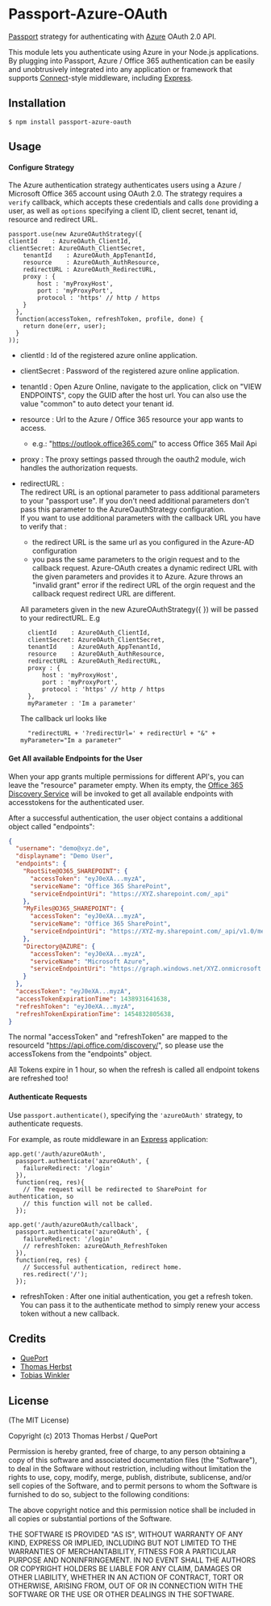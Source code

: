 # Passport-Azure-OAuth

[Passport](http://passportjs.org/) strategy for authenticating with [Azure](https://login.windows.net/common/oauth2) OAuth 2.0 API.

This module lets you authenticate using Azure in your Node.js applications.
By plugging into Passport, Azure / Office 365 authentication can be easily and unobtrusively integrated into any application or framework that supports [Connect](http://www.senchalabs.org/connect/)-style middleware, including [Express](http://expressjs.com/).

## Installation

    $ npm install passport-azure-oauth

## Usage

#### Configure Strategy

The Azure authentication strategy authenticates users using a Azure / Microsoft Office 365
account using OAuth 2.0.  The strategy requires a `verify` callback, which
accepts these credentials and calls `done` providing a user, as well as
`options` specifying a client ID, client secret, tenant id, resource and redirect URL.

    passport.use(new AzureOAuthStrategy({
    clientId	: AzureOAuth_ClientId,
  	clientSecret: AzureOAuth_ClientSecret,
		tenantId 	: AzureOAuth_AppTenantId,
		resource 	: AzureOAuth_AuthResource,
		redirectURL : AzureOAuth_RedirectURL,
		proxy : {
			host : 'myProxyHost',
			port : 'myProxyPort',
			protocol : 'https' // http / https
		}
      },
      function(accessToken, refreshToken, profile, done) {
      	return done(err, user);
      }
    ));

* clientId : Id of the registered azure online application.
* clientSecret : Password of the registered azure online application.
* tenantId : Open Azure Online, navigate to the application, click on "VIEW ENDPOINTS", copy the GUID after the host url. You can also use the value "common" to auto detect your tenant id.
* resource : Url to the Azure / Office 365 resource your app wants to access.
	* e.g.: "https://outlook.office365.com/" to access Office 365 Mail Api
* proxy : The proxy settings passed through the oauth2 module, wich handles the authorization requests.
* redirectURL :  </br>
The redirect URL is an optional parameter to pass additional parameters to your "passport use".
If you don't need additional parameters don't pass this parameter to the AzureOauthStrategy configuration.</br>
If you want to use additional parameters with the callback URL you have to verify that : </br>
	* the redirect URL is the same url as you configured in the Azure-AD configuration
	* you pass the same parameters to the origin request and to the callback request.
Azure-OAuth creates a dynamic redirect URL with the given parameters and provides it to Azure.
Azure throws an "invalid grant" error if the redirect URL of the orgin request and the callback request redirect URL are different.


	All parameters given in the new AzureOAuthStrategy({ }) will be passed to your redirectURL.
	E.g 
	  

		clientId	: AzureOAuth_ClientId,
		clientSecret: AzureOAuth_ClientSecret,
		tenantId 	: AzureOAuth_AppTenantId,
		resource 	: AzureOAuth_AuthResource,
		redirectURL : AzureOAuth_RedirectURL,
		proxy : {
			host : 'myProxyHost',
			port : 'myProxyPort',
			protocol : 'https' // http / https
		},
		myParameter : 'Im a parameter'

	The callback url looks like <br>
	
		"redirectURL + '?redirectUrl=' + redirectUrl + "&" + myParameter="Im a parameter"

#### Get All available Endpoints for the User

When your app grants multiple permissions for different API's, you can leave the "resource" parameter empty. When its empty, the [Office 365 Discovery Service](https://msdn.microsoft.com/en-us/office/office365/api/discovery-service-rest-operations) will be invoked to get all available endpoints with accesstokens for the authenticated user. 

After a successful authentication, the user object contains a additional object called "endpoints":
```json
{
  "username": "demo@xyz.de",
  "displayname": "Demo User",
  "endpoints": {
    "RootSite@O365_SHAREPOINT": {
      "accessToken": "eyJ0eXA...myzA",
      "serviceName": "Office 365 SharePoint",
      "serviceEndpointUri": "https://XYZ.sharepoint.com/_api"
    },
    "MyFiles@O365_SHAREPOINT": {
      "accessToken": "eyJ0eXA...myzA",
      "serviceName": "Office 365 SharePoint",
      "serviceEndpointUri": "https://XYZ-my.sharepoint.com/_api/v1.0/me"
    },
    "Directory@AZURE": {
      "accessToken": "eyJ0eXA...myzA",
      "serviceName": "Microsoft Azure",
      "serviceEndpointUri": "https://graph.windows.net/XYZ.onmicrosoft.com/"
    }
  },
  "accessToken": "eyJ0eXA...myzA",
  "accessTokenExpirationTime": 1438931641638,
  "refreshToken": "eyJ0eXA...myzA",
  "refreshTokenExpirationTime": 1454832805638,
}
```
The normal "accessToken" and "refreshToken" are mapped to the resourceId "https://api.office.com/discovery/", so please use the accessTokens from the "endpoints" object. 

All Tokens expire in 1 hour, so when the refresh is called all endpoint tokens are refreshed too!


#### Authenticate Requests

Use `passport.authenticate()`, specifying the `'azureOAuth'` strategy, to
authenticate requests.

For example, as route middleware in an [Express](http://expressjs.com/)
application:

    app.get('/auth/azureOAuth',
      passport.authenticate('azureOAuth', { 
		failureRedirect: '/login'
	  }),
      function(req, res){
        // The request will be redirected to SharePoint for authentication, so
        // this function will not be called.
      });

    app.get('/auth/azureOAuth/callback', 
      passport.authenticate('azureOAuth', { 
		failureRedirect: '/login'
		// refreshToken: azureOAuth_RefreshToken 
	  }),
      function(req, res) {
        // Successful authentication, redirect home.
        res.redirect('/');
      });

* refreshToken : After one initial authentication, you get a refresh token. You can pass it to the authenticate method to simply renew your access token without a new callback.
## Credits

  - [QuePort](https://github.com/QuePort)
  - [Thomas Herbst](https://github.com/macrauder)
  - [Tobias Winkler](https://github.com/Tschuck)

## License

(The MIT License)

Copyright (c) 2013 Thomas Herbst / QuePort

Permission is hereby granted, free of charge, to any person obtaining a copy of
this software and associated documentation files (the "Software"), to deal in
the Software without restriction, including without limitation the rights to
use, copy, modify, merge, publish, distribute, sublicense, and/or sell copies of
the Software, and to permit persons to whom the Software is furnished to do so,
subject to the following conditions:

The above copyright notice and this permission notice shall be included in all
copies or substantial portions of the Software.

THE SOFTWARE IS PROVIDED "AS IS", WITHOUT WARRANTY OF ANY KIND, EXPRESS OR
IMPLIED, INCLUDING BUT NOT LIMITED TO THE WARRANTIES OF MERCHANTABILITY, FITNESS
FOR A PARTICULAR PURPOSE AND NONINFRINGEMENT. IN NO EVENT SHALL THE AUTHORS OR
COPYRIGHT HOLDERS BE LIABLE FOR ANY CLAIM, DAMAGES OR OTHER LIABILITY, WHETHER
IN AN ACTION OF CONTRACT, TORT OR OTHERWISE, ARISING FROM, OUT OF OR IN
CONNECTION WITH THE SOFTWARE OR THE USE OR OTHER DEALINGS IN THE SOFTWARE.
